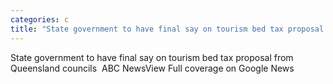```yaml
---
categories: c
title: "State government to have final say on tourism bed tax proposal from Queensland councils  ABC News"
---
```

State government to have final say on tourism bed tax proposal from Queensland councils&nbsp;&nbsp;ABC NewsView Full coverage on Google News